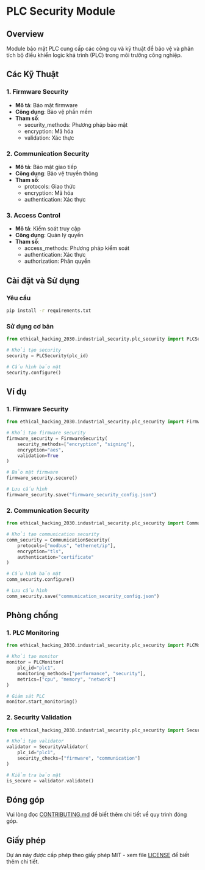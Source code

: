 # PLC Security Module

## Overview
Module bảo mật PLC cung cấp các công cụ và kỹ thuật để bảo vệ và phân tích bộ điều khiển logic khả trình (PLC) trong môi trường công nghiệp.

## Các Kỹ Thuật

### 1. Firmware Security
- **Mô tả**: Bảo mật firmware
- **Công dụng**: Bảo vệ phần mềm
- **Tham số**:
  - security_methods: Phương pháp bảo mật
  - encryption: Mã hóa
  - validation: Xác thực

### 2. Communication Security
- **Mô tả**: Bảo mật giao tiếp
- **Công dụng**: Bảo vệ truyền thông
- **Tham số**:
  - protocols: Giao thức
  - encryption: Mã hóa
  - authentication: Xác thực

### 3. Access Control
- **Mô tả**: Kiểm soát truy cập
- **Công dụng**: Quản lý quyền
- **Tham số**:
  - access_methods: Phương pháp kiểm soát
  - authentication: Xác thực
  - authorization: Phân quyền

## Cài đặt và Sử dụng

### Yêu cầu
```bash
pip install -r requirements.txt
```

### Sử dụng cơ bản
```python
from ethical_hacking_2030.industrial_security.plc_security import PLCSecurity

# Khởi tạo security
security = PLCSecurity(plc_id)

# Cấu hình bảo mật
security.configure()
```

## Ví dụ

### 1. Firmware Security
```python
from ethical_hacking_2030.industrial_security.plc_security import FirmwareSecurity

# Khởi tạo firmware security
firmware_security = FirmwareSecurity(
    security_methods=["encryption", "signing"],
    encryption="aes",
    validation=True
)

# Bảo mật firmware
firmware_security.secure()

# Lưu cấu hình
firmware_security.save("firmware_security_config.json")
```

### 2. Communication Security
```python
from ethical_hacking_2030.industrial_security.plc_security import CommunicationSecurity

# Khởi tạo communication security
comm_security = CommunicationSecurity(
    protocols=["modbus", "ethernet/ip"],
    encryption="tls",
    authentication="certificate"
)

# Cấu hình bảo mật
comm_security.configure()

# Lưu cấu hình
comm_security.save("communication_security_config.json")
```

## Phòng chống

### 1. PLC Monitoring
```python
from ethical_hacking_2030.industrial_security.plc_security import PLCMonitor

# Khởi tạo monitor
monitor = PLCMonitor(
    plc_id="plc1",
    monitoring_methods=["performance", "security"],
    metrics=["cpu", "memory", "network"]
)

# Giám sát PLC
monitor.start_monitoring()
```

### 2. Security Validation
```python
from ethical_hacking_2030.industrial_security.plc_security import SecurityValidator

# Khởi tạo validator
validator = SecurityValidator(
    plc_id="plc1",
    security_checks=["firmware", "communication"]
)

# Kiểm tra bảo mật
is_secure = validator.validate()
```

## Đóng góp
Vui lòng đọc [CONTRIBUTING.md](../../../../CONTRIBUTING.md) để biết thêm chi tiết về quy trình đóng góp.

## Giấy phép
Dự án này được cấp phép theo giấy phép MIT - xem file [LICENSE](../../../../LICENSE) để biết thêm chi tiết. 
